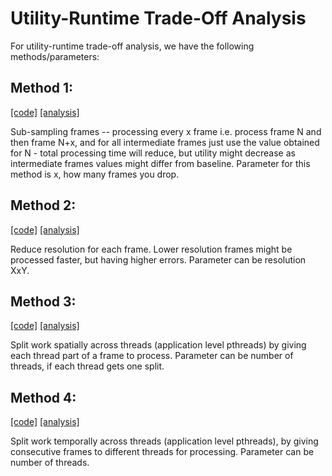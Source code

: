 # Utility-Runtime Trade-Off Analysis
For utility-runtime trade-off analysis, we have the following methods/parameters:

## Method 1: 
[[code]](./M1/code/) [[analysis]](./M1/analysis/)

Sub-sampling frames -- processing every x frame i.e. process frame N and then frame N+x, and for all intermediate frames just use the value obtained for N - total processing time will reduce, but utility might decrease as intermediate frames values might differ from baseline. Parameter for this method is x, how many frames you drop. 


## Method 2: 
[[code]](./M2/code/) [[analysis]](./M2/analysis/)

Reduce resolution for each frame. Lower resolution frames might be processed faster, but having higher errors. Parameter can be resolution XxY. 



## Method 3: 
[[code]](./M3/code/) [[analysis]](./M3/analysis/)

Split work spatially across threads (application level pthreads) by giving each thread part of a frame to process. Parameter can be number of threads, if each thread gets one split. 


## Method 4: 
[[code]](./M4/code/) [[analysis]](./M4/analysis/)

Split work temporally across threads (application level pthreads), by giving consecutive frames to different threads for processing. Parameter can be number of threads. 
